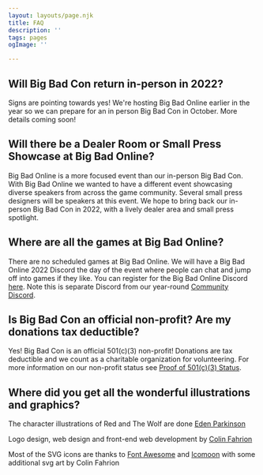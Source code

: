```yaml
---
layout: layouts/page.njk
title: FAQ
description: ''
tags: pages
ogImage: ''

---
```

## Will Big Bad Con return in-person in 2022?

Signs are pointing towards yes! We're hosting Big Bad Online earlier in the year so we can prepare for an in person Big Bad Con in October. More details coming soon!

## Will there be a Dealer Room or Small Press Showcase at Big Bad Online?

Big Bad Online is a more focused event than our in-person Big Bad Con. With Big Bad Online we wanted to have a different event showcasing diverse speakers from across the game community. Several small press designers will be speakers at this event. We hope to bring back our in-person Big Bad Con in 2022, with a lively dealer area and small press spotlight.

## Where are all the games at Big Bad Online?

There are no scheduled games at Big Bad Online. We will have a Big Bad Online 2022 Discord the day of the event where people can chat and jump off into games if they like. You can register for the Big Bad Online Discord [here](/register). Note this is separate Discord from our year-round [Community Discord](/community-discord).

## Is Big Bad Con an official non-profit? Are my donations tax deductible?

Yes! Big Bad Con is an official 501(c)(3) non-profit! Donations are tax deductible and we count as a charitable organization for volunteering. For more information on our non-profit status see [Proof of 501(c)(3) Status](/non-profit).

## Where did you get all the wonderful illustrations and graphics?

The character illustrations of Red and The Wolf are done [Eden Parkinson](https://eden-parkinson.com)

Logo design, web design and front-end web development by [Colin Fahrion](http://www.twitter.com/colinaut)

Most of the SVG icons are thanks to [Font Awesome](https://fontawesome.com/license) and [Icomoon](https://icomoon.io) with some additional svg art by Colin Fahrion
